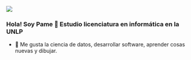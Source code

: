 ![](https://media.tenor.com/_D3uRe_XcFEAAAAC/cartoon-network-adventure-time.gif)

### Hola! Soy Pame 👋 Estudio licenciatura en informática en la UNLP

- 🌱 Me gusta la ciencia de datos, desarrollar software, aprender cosas nuevas y dibujar.
  
<!--
**pamelaAHeredia/pamelaAHeredia** is a ✨ _special_ ✨ repository because its `README.md` (this file) appears on your GitHub profile.

Here are some ideas to get you started:

- 🔭 I’m currently working on ...
- 🌱 I’m currently learning ...
- 👯 I’m looking to collaborate on ...
- 🤔 I’m looking for help with ...
- 💬 Ask me about ...
- 📫 How to reach me: ...
- 😄 Pronouns: ...
- ⚡ Fun fact: ...
-->
